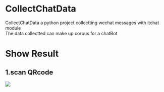 # CollectChatData
CollectChatData a python project collectting wechat messages with itchat module  
The data collectted can make up corpus for a chatBot  
# Show Result  

## 1.scan QRcode  

![](image/scan.jpeg)

